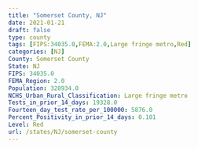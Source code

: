 ```yaml
---
title: "Somerset County, NJ"
date: 2021-01-21
draft: false
type: county
tags: [FIPS:34035.0,FEMA:2.0,Large fringe metro,Red]
categories: [NJ]
County: Somerset County
State: NJ
FIPS: 34035.0
FEMA_Region: 2.0
Population: 328934.0
NCHS_Urban_Rural_Classification: Large fringe metro
Tests_in_prior_14_days: 19328.0
Fourteen_day_test_rate_per_100000: 5876.0
Percent_Positivity_in_prior_14_days: 0.101
Level: Red
url: /states/NJ/somerset-county
---
```



